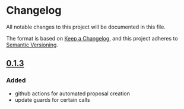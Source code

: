# Changelog

All notable changes to this project will be documented in this file.

The format is based on [Keep a Changelog](https://keepachangelog.com/en/1.1.0/),
and this project adheres to [Semantic Versioning](https://semver.org/spec/v2.0.0.html).

## [0.1.3]

### Added

- github actions for automated proposal creation
- update guards for certain calls

[Unreleased]: https://github.com/Catalyze-Software/multisig_index/compare/0.1.3...HEAD
[0.1.3]: https://github.com/Catalyze-Software/multisig_index/compare/0.1.3
